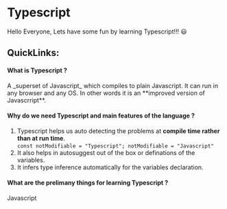 # Typescript
Hello Everyone, Lets have some fun by learning Typescript!!! :smiley:

## QuickLinks:

#### What is Typescript ?
<p>
  A _superset of Javascript_ which compiles to plain Javascript. It can run in any browser and any OS.
  In other words it is an **improved version of Javascrript**.
</p>

#### Why do we need Typescript and main features of the language ?
  
  1) Typescript helps us auto detecting the problems at __compile time rather than at run time__.  
    ```
        const notModifiable = "Typescript";
        notModifiable = "Javascript"
    ```
  2) It also helps in autosuggest out of the box or definations of the variables.
  3) It infers type inference automatically for the variables declaration.


#### What are the prelimany things for learning Typescript ?
Javascript
